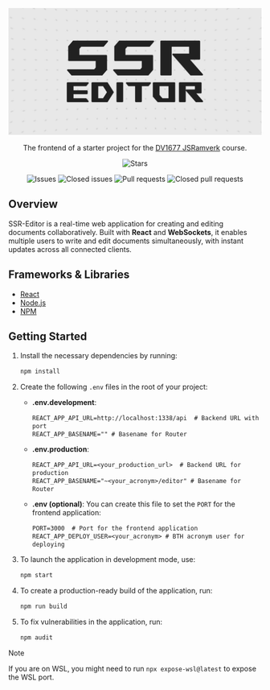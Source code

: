 ![Banner](public/img/ssr_editor.jpg)

<div align="center">

The frontend of a starter project for the [DV1677 JSRamverk](https://jsramverk.se) course.

![Stars](https://img.shields.io/github/stars/robjoh01/ssr-editor-frontend)

![Issues](https://img.shields.io/github/issues/robjoh01/ssr-editor-frontend)
![Closed issues](https://img.shields.io/github/issues-closed/robjoh01/ssr-editor-frontend)
![Pull requests](https://img.shields.io/github/issues-pr/robjoh01/ssr-editor-frontend)
![Closed pull requests](https://img.shields.io/github/issues-pr-closed/robjoh01/ssr-editor-frontend)

</div>

## Overview

SSR-Editor is a real-time web application for creating and editing documents collaboratively. Built with **React** and **WebSockets**, it enables multiple users to write and edit documents simultaneously, with instant updates across all connected clients.

## Frameworks & Libraries

- [React](https://react.dev)
- [Node.js](https://nodejs.org)
- [NPM](https://www.npmjs.com)

## Getting Started

1. Install the necessary dependencies by running:
   ```bash
   npm install
   ```

2. Create the following `.env` files in the root of your project:

   - **.env.development**:
     ```
     REACT_APP_API_URL=http://localhost:1338/api  # Backend URL with port
     REACT_APP_BASENAME="" # Basename for Router
     ```

   - **.env.production**:
     ```
     REACT_APP_API_URL=<your_production_url>  # Backend URL for production
     REACT_APP_BASENAME="~<your_acronym>/editor" # Basename for Router
     ```

   - **.env (optional)**: You can create this file to set the `PORT` for the frontend application:
     ```
     PORT=3000  # Port for the frontend application
     REACT_APP_DEPLOY_USER=<your_acronym> # BTH acronym user for deploying
     ```

3. To launch the application in development mode, use:
   ```bash
   npm start
   ```

4. To create a production-ready build of the application, run:
   ```bash
   npm run build
   ```

5. To fix vulnerabilities in the application, run:
   ```bash
   npm audit
   ```

> [!NOTE]
> If you are on WSL, you might need to run `npx expose-wsl@latest` to expose the WSL port.